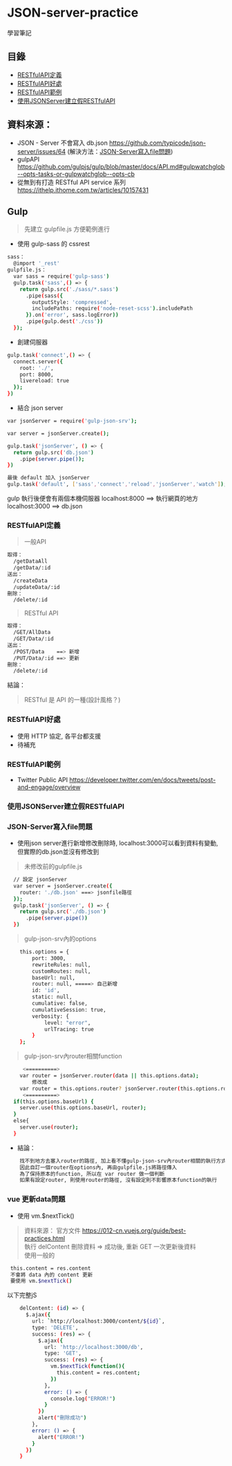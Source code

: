 # JSON-server-practice
學習筆記

## 目錄
* [RESTfulAPI定義](#RESTfulAPI定義)
* [RESTfulAPI好處](#RESTfulAPI好處)
* [RESTfulAPI範例](#RESTfulAPI範例)
* [使用JSONServer建立假RESTfulAPI](#使用JSONServer建立假RESTfulAPI)


## 資料來源：
* JSON - Server 不會寫入 db.json https://github.com/typicode/json-server/issues/64 (解決方法：[JSON-Server寫入file問題](#JSON-Server寫入file問題))
* gulpAPI https://github.com/gulpjs/gulp/blob/master/docs/API.md#gulpwatchglob--opts-tasks-or-gulpwatchglob--opts-cb
* 從無到有打造 RESTful API service 系列 https://ithelp.ithome.com.tw/articles/10157431

## Gulp
> 先建立 gulpfile.js 方便範例進行
* 使用 gulp-sass 的 cssrest 
``` bash
sass：
  @import '_rest'
gulpfile.js：
  var sass = require('gulp-sass')
  gulp.task('sass',() => {
    return gulp.src('./sass/*.sass')
      .pipe(sass({ 
        outputStyle: 'compressed',
        includePaths: require('node-reset-scss').includePath
      }).on('error', sass.logError))
      .pipe(gulp.dest('./css'))
  });
```
* 創建伺服器
``` bash
gulp.task('connect',() => {
  connect.server({
    root: './',
    port: 8000,
    livereload: true
  });
})
```
* 結合 json server
``` bash
var jsonServer = require('gulp-json-srv');

var server = jsonServer.create();

gulp.task('jsonServer', () => {
  return gulp.src('db.json')
    .pipe(server.pipe());
})

最後 default 加入 jsonServer
gulp.task('default', ['sass','connect','reload','jsonServer','watch']);
```
gulp 執行後便會有兩個本機伺服器
localhost:8000 ==> 執行網頁的地方
localhost:3000 ==> db.json


### RESTfulAPI定義
> 一般API
``` bash
取得：
  /getDataAll
  /getData/:id
送出：
  /createData
  /updateData/:id
刪除：
  /delete/:id
```
> RESTful API
``` bash
取得：
  /GET/AllData
  /GET/Data/:id
送出：
  /POST/Data    ==> 新增
  /PUT/Data/:id ==> 更新
刪除：
  /delete/:id
```
結論：   
> RESTful 是 API 的一種(設計風格？)

### RESTfulAPI好處
* 使用 HTTP 協定, 各平台都支援
* 待補充
<!-- 備份 -->
<!-- RESTful 的優點如下所列:

瀏覽器即可以作為 client 端
可以更高效地利用 cache 來達到更快的回應速度
界面與資料分離
節省伺服器的計算資源
可重用! web/android/ios 都可以用, 無痛轉換!
RESTful 的要求:

client - server 架構
分層系統
利用快取機制增加效能
server-side: 在 GET 資源時，若該資源並沒有被變更，就可以利用 cache 機制減少 query，並且加快回應速度
client-side: 透過 client 端 cache 記錄 cache 版本，
若向 server 要求資源時發現 server 最新版與 cache 相同，
則 client 端直接取用本地資源即可，不需要再做一次查詢
省機器運算及流量 = 省錢
通訊協定具有無狀態性
不能讓兩隻 API 做同一個動作!
假設完成轉賬手續必須先 call A 再 call B 的話，
若做完 A 後斷線導致 B 無法執行，後續要處理 A -> B 的方式會很麻煩
且不應該假設伺服器知道目前的狀態!
因此設計出來的 API 不能有狀態性
統一界面
使用 HTTP Verb: GET/POST/PUT/DELETE -->

### RESTfulAPI範例
* Twitter Public API https://developer.twitter.com/en/docs/tweets/post-and-engage/overview

### 使用JSONServer建立假RESTfulAPI

### JSON-Server寫入file問題
* 使用json server進行新增修改刪除時, localhost:3000可以看到資料有變動, 但實際的db.json並沒有修改到  
> 未修改前的gulpfile.js
``` bash
  // 設定 jsonServer
  var server = jsonServer.create({
    router: './db.json' ===> jsonfile路徑
  });
  gulp.task('jsonServer', () => {
    return gulp.src('./db.json')
      .pipe(server.pipe())
  })
```
> gulp-json-srv內的options
``` bash
	this.options = {
		port: 3000,
		rewriteRules: null,
		customRoutes: null,
		baseUrl: null,
		router: null, =====> 自己新增
		id: 'id',
		static: null,
		cumulative: false,
		cumulativeSession: true,
		verbosity: {
			level: "error",
			urlTracing: true
		}
	};
```
> gulp-json-srv內router相關function
``` bash
     <==========>
    var router = jsonServer.router(data || this.options.data);
        修改成
    var router = this.options.router? jsonServer.router(this.options.router):jsonServer.router(data || this.options.data);
     <==========>
  if(this.options.baseUrl) {
    server.use(this.options.baseUrl, router);
  }
  else{
    server.use(router);
  }
```
* 結論：
``` bash
    找不到地方去塞入router的路徑, 加上看不懂gulp-json-srv內router相關的執行方式   
    因此自訂一個router在options內, 再由gulpfile.js將路徑傳入    
    為了保持原本的function, 所以在 var router 做一個判斷
    如果有設定router, 則使用router的路徑, 沒有設定則不影響原本function的執行
```

### vue 更新data問題
* 使用 vm.$nextTick()
> 資料來源： 官方文件 https://012-cn.vuejs.org/guide/best-practices.html     
執行 delContent 刪除資料 => 成功後, 重新 GET 一次更新後資料    
使用一般的   
``` bash
 this.content = res.content
 不會將 data 內的 content 更新
 要使用 vm.$nextTick()
```
以下完整jS
``` bash
    delContent: (id) => {
      $.ajax({
        url: `http://localhost:3000/content/${id}`,
        type: 'DELETE',
        success: (res) => {
          $.ajax({
            url: 'http://localhost:3000/db',
            type: 'GET',
            success: (res) => {
              vm.$nextTick(function(){                
                this.content = res.content;
              })
            },
            error: () => {
              console.log("ERROR!")
            }
          })
          alert("刪除成功")
        },
        error: () => {
          alert("ERROR!")
        }
      })
    }
```
